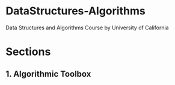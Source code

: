 # DataStructures-Algorithms
Data Structures and Algorithms Course by University of California

# Sections

## 1. Algorithmic Toolbox
